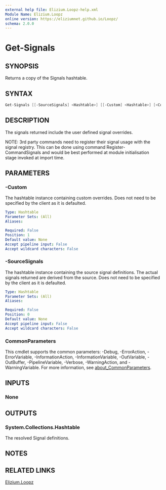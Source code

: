 ```yaml
---
external help file: Elizium.Loopz-help.xml
Module Name: Elizium.Loopz
online version: https://eliziumnet.github.io/Loopz/
schema: 2.0.0
---
```


# Get-Signals

## SYNOPSIS

Returns a copy of the Signals hashtable.

## SYNTAX

```powershell
Get-Signals [[-SourceSignals] <Hashtable>] [[-Custom] <Hashtable>] [<CommonParameters>]
```

## DESCRIPTION

The signals returned include the user defined signal overrides.

NOTE: 3rd party commands need to register their signal usage with the signal
registry. This can be done using command Register-CommandSignals and would
be best performed at module initialisation stage invoked at import time.

## PARAMETERS

### -Custom

The hashtable instance containing custom overrides. Does not need to be
specified by the client as it is defaulted.

```yaml
Type: Hashtable
Parameter Sets: (All)
Aliases:

Required: False
Position: 1
Default value: None
Accept pipeline input: False
Accept wildcard characters: False
```

### -SourceSignals

The hashtable instance containing the source signal definitions. The actual signals
returned are derived from the source. Does not need to be specified by the client as
it is defaulted.

```yaml
Type: Hashtable
Parameter Sets: (All)
Aliases:

Required: False
Position: 0
Default value: None
Accept pipeline input: False
Accept wildcard characters: False
```

### CommonParameters

This cmdlet supports the common parameters: -Debug, -ErrorAction, -ErrorVariable, -InformationAction, -InformationVariable, -OutVariable, -OutBuffer, -PipelineVariable, -Verbose, -WarningAction, and -WarningVariable. For more information, see [about_CommonParameters](http://go.microsoft.com/fwlink/?LinkID=113216).

## INPUTS

### None

## OUTPUTS

### System.Collections.Hashtable

The resolved Signal definitions.

## NOTES

## RELATED LINKS

[Elizium.Loopz](https://github.com/EliziumNet/Loopz)
